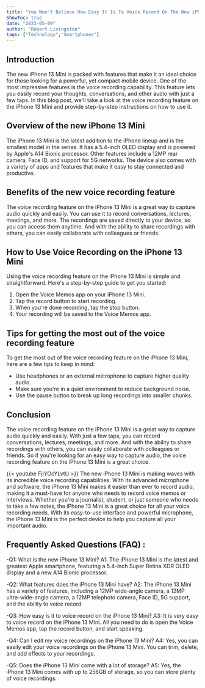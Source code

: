 ```yaml
---
title: "You Won't Believe How Easy It Is To Voice Record On The New iPhone 13 Mini!"
ShowToc: true 
date: "2023-05-09"
author: "Robert Livingston" 
tags: ["Technology","Smartphones"]
---
```

## Introduction 

The new iPhone 13 Mini is packed with features that make it an ideal choice for those looking for a powerful, yet compact mobile device. One of the most impressive features is the voice recording capability. This feature lets you easily record your thoughts, conversations, and other audio with just a few taps. In this blog post, we'll take a look at the voice recording feature on the iPhone 13 Mini and provide step-by-step instructions on how to use it. 

## Overview of the new iPhone 13 Mini

The iPhone 13 Mini is the latest addition to the iPhone lineup and is the smallest model in the series. It has a 5.4-inch OLED display and is powered by Apple's A14 Bionic processor. Other features include a 12MP rear camera, Face ID, and support for 5G networks. The device also comes with a variety of apps and features that make it easy to stay connected and productive. 

## Benefits of the new voice recording feature

The voice recording feature on the iPhone 13 Mini is a great way to capture audio quickly and easily. You can use it to record conversations, lectures, meetings, and more. The recordings are saved directly to your device, so you can access them anytime. And with the ability to share recordings with others, you can easily collaborate with colleagues or friends. 

## How to Use Voice Recording on the iPhone 13 Mini

Using the voice recording feature on the iPhone 13 Mini is simple and straightforward. Here's a step-by-step guide to get you started: 

1. Open the Voice Memos app on your iPhone 13 Mini. 
2. Tap the record button to start recording. 
3. When you're done recording, tap the stop button. 
4. Your recording will be saved to the Voice Memos app.

## Tips for getting the most out of the voice recording feature

To get the most out of the voice recording feature on the iPhone 13 Mini, here are a few tips to keep in mind: 

- Use headphones or an external microphone to capture higher quality audio. 
- Make sure you're in a quiet environment to reduce background noise. 
- Use the pause button to break up long recordings into smaller chunks. 

## Conclusion 

The voice recording feature on the iPhone 13 Mini is a great way to capture audio quickly and easily. With just a few taps, you can record conversations, lectures, meetings, and more. And with the ability to share recordings with others, you can easily collaborate with colleagues or friends. So if you're looking for an easy way to capture audio, the voice recording feature on the iPhone 13 Mini is a great choice.

{{< youtube FjiYOcYLvtU >}} 
The new iPhone 13 Mini is making waves with its incredible voice recording capabilities. With its advanced microphone and software, the iPhone 13 Mini makes it easier than ever to record audio, making it a must-have for anyone who needs to record voice memos or interviews. Whether you're a journalist, student, or just someone who needs to take a few notes, the iPhone 13 Mini is a great choice for all your voice recording needs. With its easy-to-use interface and powerful microphone, the iPhone 13 Mini is the perfect device to help you capture all your important audio.

## Frequently Asked Questions (FAQ) :
-Q1: What is the new iPhone 13 Mini?
A1: The iPhone 13 Mini is the latest and greatest Apple smartphone, featuring a 5.4-inch Super Retina XDR OLED display and a new A14 Bionic processor.

-Q2: What features does the iPhone 13 Mini have?
A2: The iPhone 13 Mini has a variety of features, including a 12MP wide-angle camera, a 12MP ultra-wide-angle camera, a 12MP telephoto camera, Face ID, 5G support, and the ability to voice record.

-Q3: How easy is it to voice record on the iPhone 13 Mini?
A3: It is very easy to voice record on the iPhone 13 Mini. All you need to do is open the Voice Memos app, tap the record button, and start speaking.

-Q4: Can I edit my voice recordings on the iPhone 13 Mini?
A4: Yes, you can easily edit your voice recordings on the iPhone 13 Mini. You can trim, delete, and add effects to your recordings.

-Q5: Does the iPhone 13 Mini come with a lot of storage?
A5: Yes, the iPhone 13 Mini comes with up to 256GB of storage, so you can store plenty of voice recordings.


